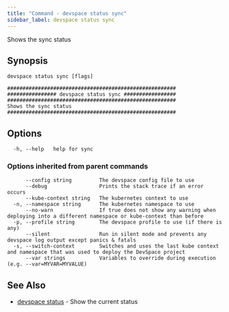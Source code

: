```yaml
---
title: "Command - devspace status sync"
sidebar_label: devspace status sync
---
```



Shows the sync status

## Synopsis


```
devspace status sync [flags]
```

```
#######################################################
################ devspace status sync #################
#######################################################
Shows the sync status
#######################################################
```
## Options

```
  -h, --help   help for sync
```

### Options inherited from parent commands

```
      --config string         The devspace config file to use
      --debug                 Prints the stack trace if an error occurs
      --kube-context string   The kubernetes context to use
  -n, --namespace string      The kubernetes namespace to use
      --no-warn               If true does not show any warning when deploying into a different namespace or kube-context than before
  -p, --profile string        The devspace profile to use (if there is any)
      --silent                Run in silent mode and prevents any devspace log output except panics & fatals
  -s, --switch-context        Switches and uses the last kube context and namespace that was used to deploy the DevSpace project
      --var strings           Variables to override during execution (e.g. --var=MYVAR=MYVALUE)
```

## See Also

* [devspace status](devspace_status.md)	 - Show the current status

